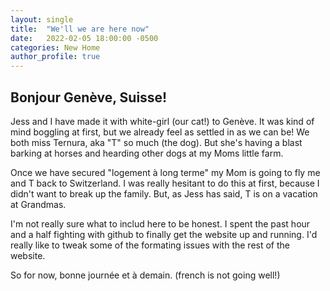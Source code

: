```yaml
---
layout: single
title:  "We'll we are here now"
date:   2022-02-05 18:00:00 -0500
categories: New Home
author_profile: true
---
```

## Bonjour Genève, Suisse!

Jess and I have made it with white-girl (our cat!) to Genève. It was kind of mind boggling at first, but we already feel as settled in as we can be! We both miss Ternura, aka "T" so much (the dog). But she's having a blast barking at horses and hearding other dogs at my Moms little farm.

Once we have secured "logement à long terme" my Mom is going to fly me and T back to Switzerland. I was really hesitant to do this at first, because I didn't want to break up the family. But, as Jess has said, T is on a vacation at Grandmas.

I'm not really sure what to includ here to be honest. I spent the past hour and a half fighting with github to finally get the website up and running. I'd really like to tweak some of the formating issues with the rest of the website.

So for now, bonne journée et à demain.
(french is not going well!)
